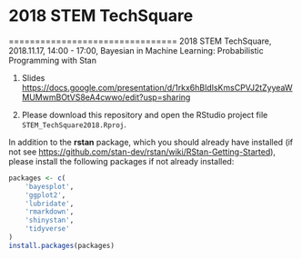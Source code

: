 # 2018 STEM TechSquare
================================
2018 STEM TechSquare, 2018.11.17, 14:00 - 17:00, Bayesian in Machine Learning: Probabilistic Programming with Stan

1. Slides
https://docs.google.com/presentation/d/1rkx6hBldIsKmsCPVJ2tZyyeaWMUMwmBOtVS8eA4cwwo/edit?usp=sharing

2. Please download this repository and open the RStudio project file `STEM_TechSquare2018.Rproj`.

In addition to the **rstan** package, which you should already have installed (if not see https://github.com/stan-dev/rstan/wiki/RStan-Getting-Started), please install the following packages if not already installed:

```r
packages <- c(
    'bayesplot', 
    'ggplot2', 
    'lubridate', 
    'rmarkdown', 
    'shinystan', 
    'tidyverse'
)
install.packages(packages)
```
